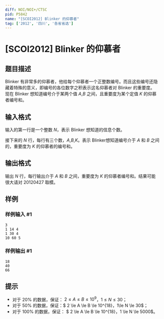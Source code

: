 ```yaml
---
diff: NOI/NOI+/CTSC
pid: P5842
name: "[SCOI2012] Blinker 的仰慕者"
tag: ['2012', '四川', '各省省选']
---
```

# [SCOI2012] Blinker 的仰慕者
## 题目描述

Blinker 有非常多的仰慕者，他给每个仰慕者一个正整数编号。而且这些编号还隐藏着特殊的意义，即编号的各位数字之积表示这名仰慕者对 Blinker 的重要度。 现在 Blinker 想知道编号介于某两个值 $A$,$B$ 之间，且重要度为某个定值 $K$ 的仰慕者编号和。
## 输入格式

输入的第一行是一个整数 $N$，表示 Blinker 想知道的信息个数。

接下来的 $N$ 行，每行有三个数，$A$,$B$,$K$。表示 Blinker想知道编号介于 $A$ 和 $B$ 之间的，重要度为 $K$ 的仰慕者的编号和。   
## 输出格式

输出 $N$ 行，每行输出介于 $A$ 和 $B$ 之间，重要度为 $K$ 的仰慕者编号和。结果可能很大请对 $20120427$ 取模。
## 样例

### 样例输入 #1
```
3
1 14 4
1 30 4
10 60 5

```
### 样例输出 #1
```
18
40
66

```
## 提示

- 对于 $20\%$ 的数据，保证： $2 \le A  \le B \le 10^9$，$1 \le N \le 30$；
- 对于 $50\%$ 的数据，保证：$ 2 \le A \le B \le 10^{18}$，$1\le N \le 30$；
- 对于 $100\%$ 的数据，保证：  $ 2 \le A \le B \le 10^{18}$，$1 \le N \le 5000$。

